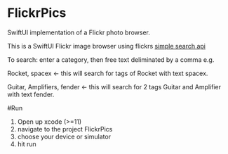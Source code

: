 # FlickrPics
SwiftUI implementation of a Flickr photo browser.

This is a SwiftUI Flickr image browser using flickrs [simple search api](https://www.flickr.com/services/api/flickr.photos.search.html)

To search: enter a category, then free text deliminated by a comma e.g.

Rocket, spacex  <- this will search for tags of Rocket with text spacex.

Guitar, Amplifiers, fender <- this will search for 2 tags Guitar and Amplifier with text fender.

#Run
1. Open up xcode (>=11) 
2. navigate to the project FlickrPics
3.  choose your device or simulator
4.  hit run


